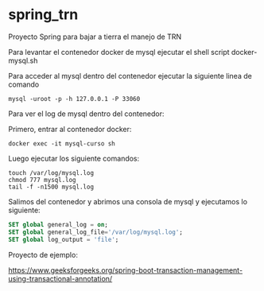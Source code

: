 # spring_trn
Proyecto Spring para bajar a tierra el manejo de TRN


Para levantar el contenedor docker de mysql ejecutar el shell script docker-mysql.sh

Para acceder al mysql dentro del contenedor ejecutar la siguiente linea de comando

```console
mysql -uroot -p -h 127.0.0.1 -P 33060
```

Para ver el log de mysql dentro del contenedor:


Primero, entrar al contenedor docker:

```console
docker exec -it mysql-curso sh
```

Luego ejecutar los siguiente comandos:

```console
touch /var/log/mysql.log
chmod 777 mysql.log
tail -f -n1500 mysql.log
```

Salimos del contenedor y abrimos una consola de mysql y ejecutamos lo siguiente:
```sql
SET global general_log = on;
SET global general_log_file='/var/log/mysql.log';
SET global log_output = 'file'; 
```


Proyecto de ejemplo:

https://www.geeksforgeeks.org/spring-boot-transaction-management-using-transactional-annotation/